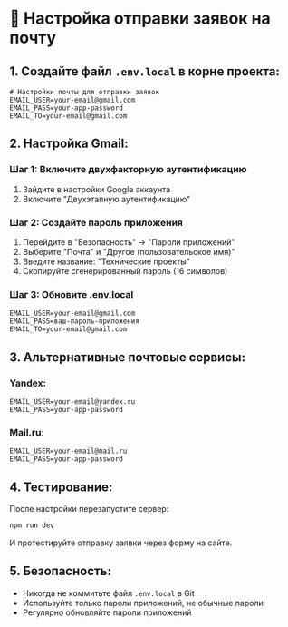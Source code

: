 # 📧 Настройка отправки заявок на почту

## 1. Создайте файл `.env.local` в корне проекта:

```env
# Настройки почты для отправки заявок
EMAIL_USER=your-email@gmail.com
EMAIL_PASS=your-app-password
EMAIL_TO=your-email@gmail.com
```

## 2. Настройка Gmail:

### Шаг 1: Включите двухфакторную аутентификацию
1. Зайдите в настройки Google аккаунта
2. Включите "Двухэтапную аутентификацию"

### Шаг 2: Создайте пароль приложения
1. Перейдите в "Безопасность" → "Пароли приложений"
2. Выберите "Почта" и "Другое (пользовательское имя)"
3. Введите название: "Технические проекты"
4. Скопируйте сгенерированный пароль (16 символов)

### Шаг 3: Обновите .env.local
```env
EMAIL_USER=your-email@gmail.com
EMAIL_PASS=ваш-пароль-приложения
EMAIL_TO=your-email@gmail.com
```

## 3. Альтернативные почтовые сервисы:

### Yandex:
```env
EMAIL_USER=your-email@yandex.ru
EMAIL_PASS=your-app-password
```

### Mail.ru:
```env
EMAIL_USER=your-email@mail.ru
EMAIL_PASS=your-app-password
```

## 4. Тестирование:

После настройки перезапустите сервер:
```bash
npm run dev
```

И протестируйте отправку заявки через форму на сайте.

## 5. Безопасность:

- Никогда не коммитьте файл `.env.local` в Git
- Используйте только пароли приложений, не обычные пароли
- Регулярно обновляйте пароли приложений
